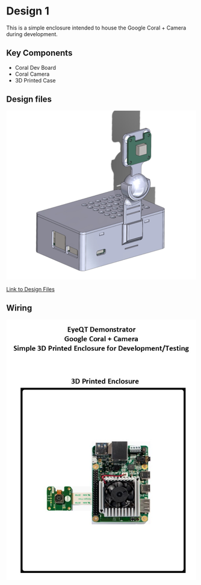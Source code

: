 # Design 1

This is a simple enclosure intended to house the Google Coral + Camera during development.

## Key Components

- Coral Dev Board
- Coral Camera
- 3D Printed Case

## Design files

![SolidWorks Image](documentation/images/007.jpg)

[Link to Design Files](3d-design-files)

## Wiring

![wiring](documentation/images/004.jpeg)
